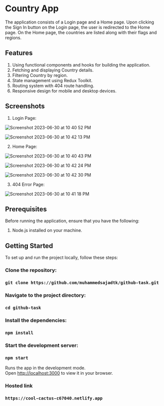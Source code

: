 # Country App

The application consists of a Login page and a Home page. Upon clicking the Sign In button on the Login page, the user is redirected to the Home page. On the Home page, the countries are listed along with their flags and regions. 

## Features

1. Using functional components and hooks for building the application.
2. Fetching and displaying Country details.
3. Filtering Country by region.
4. State management using Redux Toolkit.
5. Routing system with 404 route handling.
6. Responsive design for mobile and desktop devices.

## Screenshots

1. Login Page:

![Screenshot 2023-06-30 at 10 40 52 PM](https://github.com/muhammedsajadtk/demo/assets/136842230/6685fdc3-129d-4cea-9b01-da67d46e0bda)

![Screenshot 2023-06-30 at 10 42 13 PM](https://github.com/muhammedsajadtk/demo/assets/136842230/3b1006fd-3d95-4160-8b1a-7e23a645d7ef)


2. Home Page:

![Screenshot 2023-06-30 at 10 40 43 PM](https://github.com/muhammedsajadtk/demo/assets/136842230/b217925c-81e4-4315-9588-2ad5190a5aa0)

![Screenshot 2023-06-30 at 10 42 24 PM](https://github.com/muhammedsajadtk/demo/assets/136842230/8863bf87-005c-4664-b578-a1095da1ae61)

![Screenshot 2023-06-30 at 10 42 30 PM](https://github.com/muhammedsajadtk/demo/assets/136842230/81f16a7e-ba85-425d-bf26-0b9966caf275)


3. 404 Error Page:
   
![Screenshot 2023-06-30 at 10 41 18 PM](https://github.com/muhammedsajadtk/demo/assets/136842230/74526266-6a33-438a-aced-9e49a6444262)




## Prerequisites

Before running the application, ensure that you have the following:

1. Node.js installed on your machine.


## Getting Started

To set up and run the project locally, follow these steps:

### Clone the repository:
### `git clone https://github.com/muhammedsajadtk/github-task.git`

### Navigate to the project directory:
### `cd github-task`

### Install the dependencies:
### `npm install`

### Start the development server:
### `npm start`

Runs the app in the development mode.\
Open [http://localhost:3000](http://localhost:3000) to view it in your browser.


### Hosted link
### `https://cool-cactus-c67040.netlify.app`


